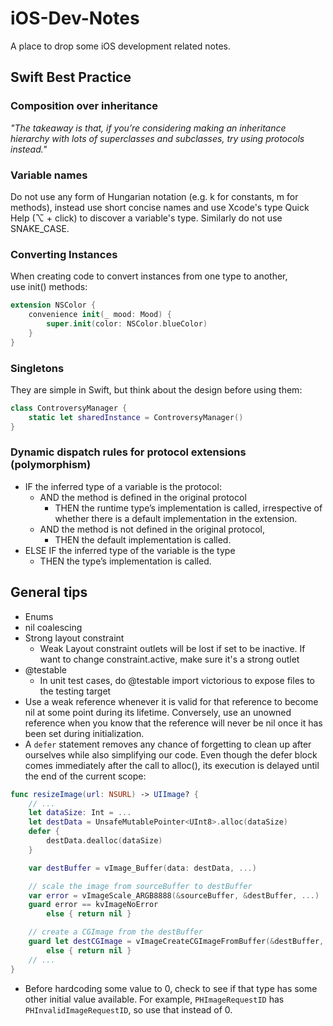 # iOS-Dev-Notes
A place to drop some iOS development related notes.

## Swift Best Practice
### Composition over inheritance
*"The takeaway is that, if you’re considering making an inheritance hierarchy with lots of superclasses and subclasses, try using protocols instead."*

### Variable names
Do not use any form of Hungarian notation (e.g. k for constants, m for methods), instead use short concise names and use Xcode's type Quick Help (⌥ + click) to discover a variable's type. Similarly do not use SNAKE\_CASE.

### Converting Instances
When creating code to convert instances from one type to another, use init() methods:

```swift
extension NSColor {
	convenience init(_ mood: Mood) {
		super.init(color: NSColor.blueColor)
	}
}
```

### Singletons
They are simple in Swift, but think about the design before using them:

```swift
class ControversyManager {
	static let sharedInstance = ControversyManager()
}
```

### Dynamic dispatch rules for protocol extensions (polymorphism)
* IF the inferred type of a variable is the protocol:
	* AND the method is defined in the original protocol
		* THEN the runtime type’s implementation is called, irrespective of whether there is a default implementation in the extension.
	* AND the method is not defined in the original protocol,
		* THEN the default implementation is called.
* ELSE IF the inferred type of the variable is the type
	* THEN the type’s implementation is called.


## General tips
* Enums
* nil coalescing
* Strong layout constraint
	* Weak Layout constraint outlets will be lost if set to be inactive. If want to change constraint.active, make sure it's a strong outlet
* @testable
	* In unit test cases, do @testable import victorious to expose files to the testing target
* Use a weak reference whenever it is valid for that reference to become nil at some point during its lifetime. Conversely, use an unowned reference when you know that the reference will never be nil once it has been set during initialization.
* A `defer` statement removes any chance of forgetting to clean up after ourselves while also simplifying our code. Even though the defer block comes immediately after the call to alloc(), its execution is delayed until the end of the current scope:

```swift
func resizeImage(url: NSURL) -> UIImage? {
    // ...
    let dataSize: Int = ...
    let destData = UnsafeMutablePointer<UInt8>.alloc(dataSize)
    defer {
        destData.dealloc(dataSize)
    }

    var destBuffer = vImage_Buffer(data: destData, ...)

    // scale the image from sourceBuffer to destBuffer
    var error = vImageScale_ARGB8888(&sourceBuffer, &destBuffer, ...)
    guard error == kvImageNoError 
        else { return nil }

    // create a CGImage from the destBuffer
    guard let destCGImage = vImageCreateCGImageFromBuffer(&destBuffer, &format, ...) 
        else { return nil }
    // ...
}
```

* Before hardcoding some value to 0, check to see if that type has some other initial value available. For example, `PHImageRequestID` has `PHInvalidImageRequestID`, so use that instead of 0.